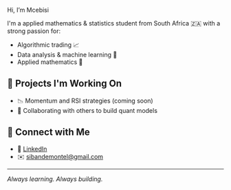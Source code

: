  Hi, I’m Mcebisi

I'm a applied mathematics & statistics student from South Africa 🇿🇦 with a strong passion for:
- Algorithmic trading 📈
- Data analysis & machine learning 🤖
- Applied mathematics 🧠

## 🔧 Projects I'm Working On
- 📉 Momentum and RSI strategies (coming soon)
- 🤝 Collaborating with others to build quant models

## 🔗 Connect with Me
- 💼 [LinkedIn](www.linkedin.com/in/montel-sibande-0aa1221b2)
- ✉️ sibandemontel@gmail.com

---

_Always learning. Always building._
